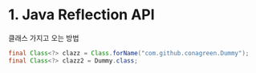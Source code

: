 # 1. Java Reflection API

클래스 가지고 오는 방법

```java
final Class<?> clazz = Class.forName("com.github.conagreen.Dummy");
final Class<?> clazz2 = Dummy.class;
```
